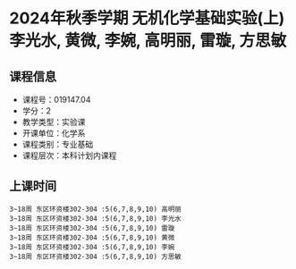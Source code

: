 # 2024年秋季学期 无机化学基础实验(上) 李光水, 黄微, 李婉, 高明丽, 雷璇, 方思敏






## 课程信息

- 课程号：019147.04
- 学分：2
- 教学类型：实验课
- 开课单位：化学系
- 课程类别：专业基础
- 课程层次：本科计划内课程

## 上课时间

```
3~18周 东区环资楼302-304 :5(6,7,8,9,10) 高明丽
3~18周 东区环资楼302-304 :5(6,7,8,9,10) 李光水
3~18周 东区环资楼302-304 :5(6,7,8,9,10) 雷璇
3~18周 东区环资楼302-304 :5(6,7,8,9,10) 黄微
3~18周 东区环资楼302-304 :5(6,7,8,9,10) 李婉
3~18周 东区环资楼302-304 :5(6,7,8,9,10) 方思敏
```

